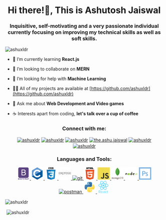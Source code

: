 <h1 align="center">Hi there!👋, This is Ashutosh Jaiswal</h1>
<h3 align="center">Inquisitive, self-motivating and a very passionate individual currently focusing on improving my technical skills as well as soft skills.</h3>

<p align="left"> <img src="https://komarev.com/ghpvc/?username=ashuxldr&label=Profile%20views&color=0e75b6&style=flat" alt="ashuxldr" /> </p>

- 🌱 I’m currently learning **React.js**

- 👯 I’m looking to collaborate on **MERN**

- 🤝 I’m looking for help with **Machine Learning**

- 👨‍💻 All of my projects are available at [https://github.com/ashuxldr](https://github.com/ashuxldr)

- 💬 Ask me about **Web Development and Video games**

- ☕ Interests apart from coding, **let's talk over a cup of coffee**

<h3 align="center">Connect with me:</h3>
<p align="center">
<a href="https://twitter.com/ashuxldr" target="blank"><img align="center" src="https://raw.githubusercontent.com/rahuldkjain/github-profile-readme-generator/master/src/images/icons/Social/twitter.svg" alt="ashuxldr" height="30" width="40" /></a>
<a href="https://linkedin.com/in/ashuxldr" target="blank"><img align="center" src="https://raw.githubusercontent.com/rahuldkjain/github-profile-readme-generator/master/src/images/icons/Social/linked-in-alt.svg" alt="ashuxldr" height="30" width="40" /></a>
<a href="https://fb.com/ashuxldr" target="blank"><img align="center" src="https://raw.githubusercontent.com/rahuldkjain/github-profile-readme-generator/master/src/images/icons/Social/facebook.svg" alt="ashuxldr" height="30" width="40" /></a>
<a href="https://instagram.com/the.ashu.jaiswal" target="blank"><img align="center" src="https://raw.githubusercontent.com/rahuldkjain/github-profile-readme-generator/master/src/images/icons/Social/instagram.svg" alt="the.ashu.jaiswal" height="30" width="40" /></a>
<a href="https://www.codechef.com/users/ashuxldr" target="blank"><img align="center" src="https://cdn.jsdelivr.net/npm/simple-icons@3.1.0/icons/codechef.svg" alt="ashuxldr" height="30" width="40" /></a>
<a href="https://www.hackerrank.com/ashuxldr" target="blank"><img align="center" src="https://raw.githubusercontent.com/rahuldkjain/github-profile-readme-generator/master/src/images/icons/Social/hackerrank.svg" alt="ashuxldr" height="30" width="40" /></a>
</p>

<h3 align="center">Languages and Tools:</h3>
<p align="center"> <a href="https://getbootstrap.com" target="_blank"> <img src="https://raw.githubusercontent.com/devicons/devicon/master/icons/bootstrap/bootstrap-plain-wordmark.svg" alt="bootstrap" width="40" height="40"/> </a> <a href="https://www.cprogramming.com/" target="_blank"> <img src="https://raw.githubusercontent.com/devicons/devicon/master/icons/c/c-original.svg" alt="c" width="40" height="40"/> </a> <a href="https://www.w3schools.com/css/" target="_blank"> <img src="https://raw.githubusercontent.com/devicons/devicon/master/icons/css3/css3-original-wordmark.svg" alt="css3" width="40" height="40"/>  <a href="https://expressjs.com" target="_blank"> <img src="https://raw.githubusercontent.com/devicons/devicon/master/icons/express/express-original-wordmark.svg" alt="express" width="40" height="40"/> </a> <a href="https://git-scm.com/" target="_blank"> <img src="https://www.vectorlogo.zone/logos/git-scm/git-scm-icon.svg" alt="git" width="40" height="40"/> </a> <a href="https://www.w3.org/html/" target="_blank"> <img src="https://raw.githubusercontent.com/devicons/devicon/master/icons/html5/html5-original-wordmark.svg" alt="html5" width="40" height="40"/> </a> <a href="https://developer.mozilla.org/en-US/docs/Web/JavaScript" target="_blank"> <img src="https://raw.githubusercontent.com/devicons/devicon/master/icons/javascript/javascript-original.svg" alt="javascript" width="40" height="40"/> </a> <a href="https://www.mongodb.com/" target="_blank"> <img src="https://raw.githubusercontent.com/devicons/devicon/master/icons/mongodb/mongodb-original-wordmark.svg" alt="mongodb" width="40" height="40"/> </a> <a href="https://nodejs.org" target="_blank"> <img src="https://raw.githubusercontent.com/devicons/devicon/master/icons/nodejs/nodejs-original-wordmark.svg" alt="nodejs" width="40" height="40"/> </a> <a href="https://www.photoshop.com/en" target="_blank"> <img src="https://raw.githubusercontent.com/devicons/devicon/master/icons/photoshop/photoshop-line.svg" alt="photoshop" width="40" height="40"/> </a>  <a href="https://postman.com" target="_blank"> <img src="https://www.vectorlogo.zone/logos/getpostman/getpostman-icon.svg" alt="postman" width="40" height="40"/> </a> <a href="https://www.python.org" target="_blank"> <img src="https://raw.githubusercontent.com/devicons/devicon/master/icons/python/python-original.svg" alt="python" width="40" height="40"/> </a> <a href="https://reactjs.org/" target="_blank"> <img src="https://raw.githubusercontent.com/devicons/devicon/master/icons/react/react-original-wordmark.svg" alt="react" width="40" height="40"/> </a> </p>

<p><img align="center" src="https://github-readme-stats.vercel.app/api/top-langs?username=ashuxldr&show_icons=true&locale=en&layout=compact" alt="ashuxldr" /></p>

<p>&nbsp;<img align="center" src="https://github-readme-stats.vercel.app/api?username=ashuxldr&show_icons=true&locale=en" alt="ashuxldr" /></p>
